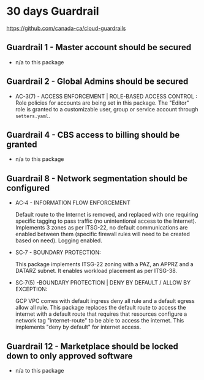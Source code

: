# 30 days Guardrail
https://github.com/canada-ca/cloud-guardrails

## Guardrail 1 -  Master account should be secured
* n/a to this package

## Guardrail 2 - Global Admins should be secured
* AC-3(7) - ACCESS ENFORCEMENT | ROLE-BASED ACCESS CONTROL :
    Role policies for accounts are being set in this package. The "Editor" role is granted to a customizable user, group or service account through `setters.yaml`.

## Guardrail 4 - CBS access to billing should be granted
* n/a to this package

## Guardrail 8 - Network segmentation should be configured
* AC‑4 - INFORMATION FLOW ENFORCEMENT
    
    Default route to the Internet is removed, and replaced with one requiring specific tagging to pass traffic (no unintentional access to the Internet). Implements 3 zones as per ITSG-22, no default communications are enabled between them (specific firewall rules will need to be created based on need). Logging enabled. 

* SC‑7 - BOUNDARY PROTECTION:
  
    This package implements ITSG-22 zoning with a PAZ, an APPRZ and a DATARZ subnet. It enables workload placement as per ITSG-38.

* SC‑7(5) -BOUNDARY PROTECTION | DENY BY DEFAULT / ALLOW BY EXCEPTION:

    GCP VPC comes with default ingress deny all rule and a default egress allow all rule. This package replaces the default route to access the internet with a default route that requires that resources configure a network tag "internet-route" to be able to access the internet. This implements "deny by default" for internet access.

## Guardrail 12 - Marketplace should be locked down to only approved software
* n/a to this package
